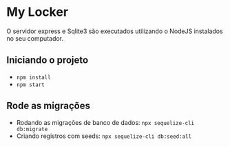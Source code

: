 # My Locker

O servidor express e Sqlite3 são executados utilizando o NodeJS instalados no seu computador.

## Iniciando o projeto

- `npm install`
- `npm start`

## Rode as migrações

- Rodando as migrações de banco de dados: `npx sequelize-cli db:migrate`
- Criando registros com seeds: `npx sequelize-cli db:seed:all`

